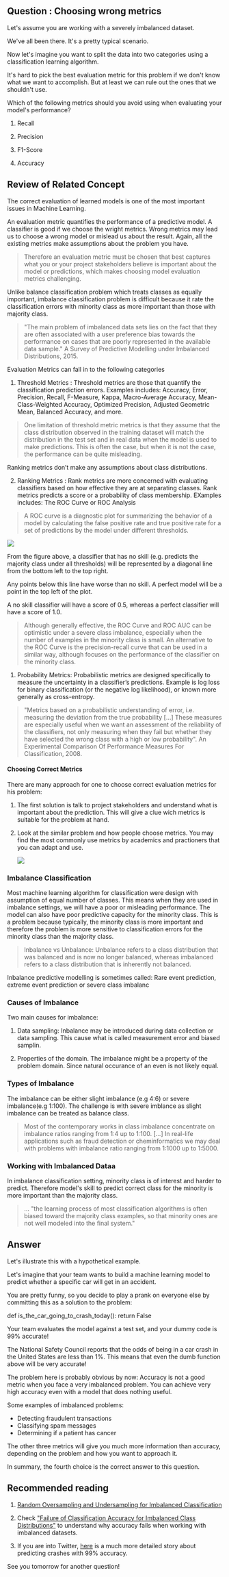 
## Question : Choosing wrong metrics


Let's assume you are working with a severely imbalanced dataset.

We've all been there. It's a pretty typical scenario.

Now let's imagine you want to split the data into two categories using a classification learning algorithm.

It's hard to pick the best evaluation metric for this problem if we don't know what we want to accomplish. But at least we can rule out the ones that we shouldn't use.

Which of the following metrics should you avoid using when evaluating your model's performance?


1. Recall

2. Precision

3. F1-Score

4. Accuracy


## Review of Related Concept

The correct evaluation of learned models is one of the most important issues in Machine Learning.

An evaluation metric quantifies the performance of a predictive model. A classifier is good if we choose the wright metrics. Wrong metrics may lead us to choose a wrong model or mislead us about the result. Again, all the existing metrics make assumptions about the problem you have.

> Therefore an evaluation metric must be chosen that best captures what you or your project stakeholders believe is important about the model or predictions, which makes choosing model evaluation metrics challenging.

Unlike balance classification problem which treats classes as equally important, imbalance classification problem is difficult because it rate the classification errors with minority class as more important than those with majority class.


> "The main problem of imbalanced data sets lies on the fact that they are often associated with a user preference bias towards the performance on cases that are poorly represented in the available data sample." A Survey of Predictive Modelling under Imbalanced Distributions, 2015.

Evaluation Metrics can fall in to the following categories

1. Threshold Metrics : Threshold metrics are those that quantify the classification prediction errors. Examples includes: Accuracy, Error, Precision, Recall, F-Measure,   Kappa, Macro-Average Accuracy, Mean-Class-Weighted Accuracy, Optimized Precision, Adjusted Geometric Mean, Balanced Accuracy, and more.

> One limitation of threshold metric metrics is that they assume that the class distribution observed in the training dataset will match the distribution in the test set and in real data when the model is used to make predictions. This is often the case, but when it is not the case, the performance can be quite misleading.

Ranking metrics don’t make any assumptions about class distributions.

2. Ranking Metrics : Rank metrics are more concerned with evaluating classifiers based on how effective they are at separating classes. Rank metrics predicts a score or a probability of class membership. EXamples includes: The ROC Curve or ROC Analysis


> A ROC curve is a diagnostic plot for summarizing the behavior of a model by calculating the false positive rate and true positive rate for a set of predictions by the model under different thresholds.



![](images/roc_curve.png)


From the figure above, a classifier that has no skill (e.g. predicts the majority class under all thresholds) will be represented by a diagonal line from the bottom left to the top right.

Any points below this line have worse than no skill. A perfect model will be a point in the top left of the plot.

A no skill classifier will have a score of 0.5, whereas a perfect classifier will have a score of 1.0.



> Although generally effective, the ROC Curve and ROC AUC can be optimistic under a severe class imbalance, especially when the number of examples in the minority class is small. An alternative to the ROC Curve is the precision-recall curve that can be used in a similar way, although focuses on the performance of the classifier on the minority class.

1. Probability Metrics: Probabilistic metrics are designed specifically to measure the uncertainty in a classifier’s predictions. Example is log loss for binary classification (or the negative log likelihood), or known more generally as cross-entropy.

> "Metrics based on a probabilistic understanding of error, i.e. measuring the deviation from the true probability […] These measures are especially useful when we want an assessment of the reliability of the classifiers, not only measuring when they fail but whether they have selected the wrong class with a high or low probability". An Experimental Comparison Of Performance Measures For Classification, 2008.


#### Choosing Correct Metrics

There are many approach for one to choose correct evaluation metrics for his problem:
 
1.  The first solution is talk to project stakeholders and understand what is important about the prediction. This will give a clue wich metrics is suitable for the problem at hand.

2. Look at the similar problem and how people choose metrics. You may find the most commonly use metrics by academics and practioners that you can adapt and use.

      ![](images/imbalancedataset.png)


### Imbalance Classification

Most machine learning algorithm for classification were design with assumption of equal number of classes. This means when they are used in imbalance settings, we will have a poor or misleading performance. The model can also have poor predictive capacity for the minority class. This is a problem because typically, the minority class is more important and therefore the problem is more sensitive to classification errors for the minority class than the majority class.

> Inbalance vs Unbalance:  Unbalance refers to a class distribution that was balanced and is now no longer balanced, whereas imbalanced refers to a class distribution that is inherently not balanced. 

Inbalance predictive modelling is sometimes called: Rare event prediction, extreme event prediction or severe class imbalanc

### Causes of Imbalance

Two main causes for imbalance: 

1. Data sampling: Inbalance may be introduced during data collection or data sampling. This cause what is called measurement error and biased samplin.


   
2.  Properties of the domain. The imbalance might be a property of the problem domain. Since natural occurance of an even is not likely equal.


### Types of Imbalance

The imbalance can be either slight imbalance (e.g 4:6) or severe imbalance(e.g 1:100). The challenge is with severe imblance as slight imbalance can be treated as balance class.

> Most of the contemporary works in class imbalance concentrate on imbalance ratios ranging from 1:4 up to 1:100. […] In real-life applications such as fraud detection or cheminformatics we may deal with problems with imbalance ratio ranging from 1:1000 up to 1:5000.

### Working with Imbalanced Dataa

In imbalance classification setting, minority class is of interest and harder to predict. Therefore model's skill to predict correct class for the minority is more important than the majority class. 

> … "the learning process of most classification algorithms is often biased toward the majority class examples, so that minority ones are not well modeled into the final system."

## Answer

Let's illustrate this with a hypothetical example.

Let's imagine that your team wants to build a machine learning model to predict whether a specific car will get in an accident.

You are pretty funny, so you decide to play a prank on everyone else by committing this as a solution to the problem:

def is_the_car_going_to_crash_today():
    return False

Your team evaluates the model against a test set, and your dummy code is 99% accurate!

The National Safety Council reports that the odds of being in a car crash in the United States are less than 1%. This means that even the dumb function above will be very accurate!

The problem here is probably obvious by now: Accuracy is not a good metric when you face a very imbalanced problem. You can achieve very high accuracy even with a model that does nothing useful.

Some examples of imbalanced problems:

- Detecting fraudulent transactions
- Classifying spam messages
- Determining if a patient has cancer

The other three metrics will give you much more information than accuracy, depending on the problem and how you want to approach it.

In summary, the fourth choice is the correct answer to this question.

## Recommended reading

1. [Random Oversampling and Undersampling for Imbalanced Classification](https://machinelearningmastery.com/random-oversampling-and-undersampling-for-imbalanced-classification/)

2. Check ["Failure of Classification Accuracy for Imbalanced Class Distributions"](https://machinelearningmastery.com/failure-of-accuracy-for-imbalanced-class-distributions/) to understand 
why accuracy fails when working with imbalanced datasets.

3. If you are into Twitter, [here](https://twitter.com/svpino/status/1357302018428256258) is a much more detailed story about predicting crashes with 99% accuracy.

See you tomorrow for another question!









